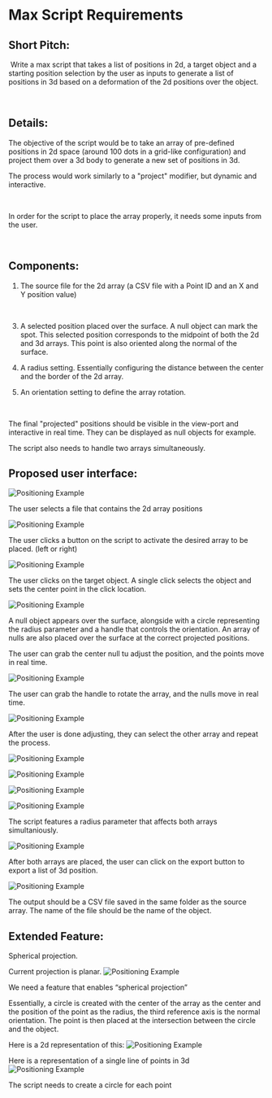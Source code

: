 # Max Script Requirements

## ​​Short Pitch:

​​ Write a max script that takes a list of positions in 2d, a target object and a starting position selection by the user as inputs to generate a list of positions in 3d based on a deformation of the 2d positions over the object.

​​  

## ​​Details:

​​The objective of the script would be to take an array of pre-defined positions in 2d space (around 100 dots in a grid-like configuration) and project them over a 3d body to generate a new set of positions in 3d.

​​The process would work similarly to a "project" modifier, but dynamic and interactive. 

​​  

​​In order for the script to place the array properly, it needs some inputs from the user.

​​  

## ​​Components:

1. ​​The source file for the 2d array (a CSV file with a Point ID and an X and Y position value)

​​  

3. ​​A selected position placed over the surface. A null object can mark the spot. This selected position corresponds to the midpoint of both the 2d and 3d arrays. This point is also oriented along the normal of the surface.

4. ​​A radius setting. Essentially configuring the distance between the center and the border of the 2d array.

5. ​​An orientation setting to define the array rotation.

​​  

​​The final "projected" positions should be visible in the view-port and interactive in real time. They can be displayed as null objects for example.

​​The script also needs to handle two arrays simultaneously.

## ​​Proposed user interface:

![Positioning Example](screenshots/1.png)

​​The user selects a file that contains the 2d array positions

![Positioning Example](screenshots/2.jpeg)

​​The user clicks a button on the script to activate the desired array to be placed. (left or right)

![Positioning Example](screenshots/3.png)

​​The user clicks on the target object. A single click selects the object and sets the center point in the click location.

![Positioning Example](screenshots/4.png)

​​A null object appears over the surface, alongside with a circle representing the radius parameter and a handle that controls the orientation. An array of nulls are also placed over the surface at the correct projected positions.

​​The user can grab the center null tu adjust the position, and the points move in real time.

![Positioning Example](screenshots/5.png)

​​The user can grab the handle to rotate the array, and the nulls move in real time.

![Positioning Example](screenshots/6.png)

​​After the user is done adjusting, they can select the other array and repeat the process.

![Positioning Example](screenshots/7.png)

![Positioning Example](screenshots/8.png)

![Positioning Example](screenshots/9.png)

![Positioning Example](screenshots/10.png)

​​The script features a radius parameter that affects both arrays simultaniously.

![Positioning Example](screenshots/11.png)

​​After both arrays are placed, the user can click on the export button to export a list of 3d position.

![Positioning Example](screenshots/12.png)

​​The output should be a CSV file saved in the same folder as the source array. The name of the file should be the name of the object. 

## Extended Feature:

Spherical projection.

Current projection is planar. 
![Positioning Example](screenshots/13.png)

We need a feature that enables “spherical projection”

Essentially, a circle is created with the center of the array as the center and the position of the point as the radius, the third reference axis is the normal orientation. The point is then placed at the intersection between the circle and the object. 

Here is a 2d representation of this:
![Positioning Example](screenshots/14.png)

Here is a representation of a single line of points in 3d
![Positioning Example](screenshots/15.png)

The script needs to create a circle for each point 
